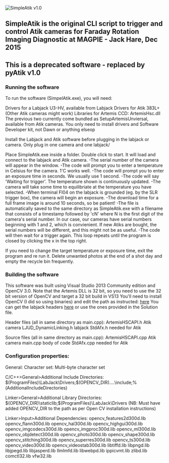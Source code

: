 ![SimpleAtik v1.0]()

## SimpleAtik is the original CLI script to trigger and control Atik cameras for Faraday Rotation Imaging Diagnostic at MAGPIE - Jack Hare, Dec 2015

## This is a deprecated software - replaced by pyAtik v1.0

### Running the software
To run the software (SimpelAtik.exe), you will need:

Drivers for a Labjack U3-HV, available from Labjack 
Drivers for Atik 383L+ (Other Atik cameras might work)
Libraries for Artemis CCD: ArtemisHsc.dll 
The previous two currently come bundled as SetupArtemisUnviersal, available from Atik cameras. 
You only need to install drivers and Software Developer kit, not Dawn or anything elseop

Install the Labjack and Atik software before plugging in the labjack or camera. Only plug in one camera and one labjack/

Place SimpleAtik.exe inside a folder. Double click to start. It will load and connect to the labjack and Atik camera.
-The serial number of the camera will appear in the window.
-The code will prompt you to enter a temperature in Celsius for the camera. 1'C works well.
-The code will prompt you to enter an exposure time in seconds. We usually use 1 second.
-The code will say 'Waiting for trigger'. The temperature shown is continuously updated. 
-The camera will take some time to equilibriate at the temperature you have selected.
-When terminal FI04 on the labjack is grounded (eg. by the SLR trigger box), the camera will begin an exposure.
-The download time for a full frame image is around 10 seconds, so be patient!
-The file is automatically saved to the same directory as SimpleAtik.exe with a filename that consists of a timestamp
followed by 'cN' where N is the first digit of the camera's serial number. In our case, our cameras have serial numbers 
beginning with 1 and 2, which is convienient. If new Atiks are bought, the serial numbers will be different, and this might
not be as useful.
-The code will then wait for a trigger again. This loop repeats until the program is closed by clicking the x in the top right.

If you need to change the target temperature or exposure time, exit the program and re run it.
Delete unwanted photos at the end of a shot day and empty the recycle bin frequently.

### Building the software

This software was built using Visual Studio 2013 Community edition and OpenCV 3.0. 
Note that the Artemis DLL is 32 bit, so you need to use the 32 bit version of OpenCV and target a 32 bit build in VS13
You'll need to install OpenCV (I did so using binaries) and edit the path as instructed: [here](http://docs.opencv.org/3.0-beta/doc/tutorials/introduction/windows_install/windows_install.html)
You can get the labjack headers [here](https://labjack.com/support/software/examples/ud/dev-c) or use the ones provided in the Solution file.

Header files (all in same directory as main.cpp):
ArtemisHSCAPI.h Atik camera
LJUD_DynamicLinking.h labjack
StdAfx.h needed for Atik

Source files (all in same directory as main.cpp):
ArtemisHSCAPI.cpp Atik camera
main.cpp body of code
StdAfx.cpp needed for Atik

### Configuration properties:

General:
Character set: Multi-byte character set

C/C++>General>Additional Include Directories:
$(ProgramFiles)\LabJack\Drivers;$(OPENCV_DIR)\..\..\include;%(AdditionalIncludeDirectories)

Linker>General>Additional Library Directories:
$(OPENCV_DIR)\staticlib;$(ProgramFiles)\LabJack\Drivers
(NB: Must have added OPENCV_DIR to the path as per Open CV installation instructions)

Linker>Input>Additional Dependencies:
opencv_features2d300d.lib
opencv_flann300d.lib
opencv_hal300d.lib
opencv_highgui300d.lib
opencv_imgcodecs300d.lib
opencv_imgproc300d.lib
opencv_ml300d.lib
opencv_objdetect300d.lib
opencv_photo300d.lib
opencv_shape300d.lib
opencv_stitching300d.lib
opencv_superres300d.lib
opencv_ts300d.lib
opencv_video300d.lib
opencv_videostab300d.lib
libtiffd.lib
libpngd.lib
libjpegd.lib
libjasperd.lib
IlmImfd.lib
libwebpd.lib
ippicvmt.lib
zlibd.lib
comctl32.lib
vfw32.lib
